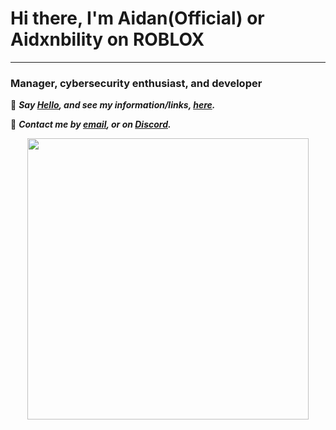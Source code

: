 <h1 align="middle">
  <h1> Hi there, I'm Aidan(Official) or Aidxnbility on ROBLOX</h1>
</h1>

---

### Manager, cybersecurity enthusiast, and developer

👋 ***Say [Hello](mailto:mail@aidan.pw), and see my information/links, [here](https://aidan.pw).***

📨 ***Contact me by [email](mailto:mail@aidan.pw), or on [Discord](https://discord.com/users/337325419416125442).***
<p align="center">
  <img src="https://lanyard-profile-readme.vercel.app/api/337325419416125442" width="450px">
</p>
